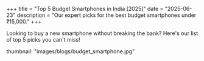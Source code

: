 
+++
title = "Top 5 Budget Smartphones in India [2025]"
date = "2025-06-23"
description = "Our expert picks for the best budget smartphones under ₹15,000."
+++

Looking to buy a new smartphone without breaking the bank? Here's our list of top 5 picks you can't miss!

thumbnail: "images/blogs/budget_smartphone.jpg"
